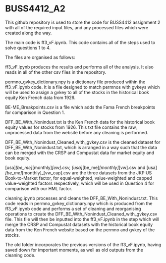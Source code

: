 # BUSS4412_A2

This github repository is used to store the code for BUSS4412 assignment 2 with all of the required input files, and any processed files which were created along the way.

The main code is ff3_vF.ipynb. This code contains all of the steps used to solve questions 1 to 4.

The files are organised as follows:

ff3_vF.ipynb produces the results and performs all of the analysis. It also reads in all of the other csv files in the repository.

permno_gvkey_dictionary.npy is a dictionary file produced within the ff3_vF.ipynb code. It is a file designed to match permnos with gvkeys which will be used to assign a gvkey to all of the stocks in the historical book equity Ken French data from 1926.

BE-ME_Breakpoints.csv is a file which adds the Fama French breakpoints for comparison in Question 1.

DFF_BE_With_Nonindust.txt is the Ken French data for the historical book equity values for stocks from 1926. This txt file contains the raw, unprocessed data from the website before any cleaning is performed.

DFF_BE_With_Nonindust_Cleaned_with_gvkey.csv is the cleaned dataset for DFF_BE_With_Nonindust.txt, which is arranged in a way such that the data can be merged with the CRSP and Compustat data for market equity and book equity. 

[usa]_[be_me]_[monthly]_[ew].csv, [usa]_[be_me]_[monthly]_[vw].csv and [usa]_[be_me]_[monthly]_[vw_cap].csv are the three datasets from the JKP US Book-to-Market factor, for equal-weighted, value-weighted and capped value-weighted factors respectively, which will be used in Question 4 for comparison with our HML factor.

cleaning.ipynb processes and cleans the DFF_BE_With_Nonindust.txt. This code reads in permno_gvkey_dictionary.npy which is produced from the ff3_vF.ipynb code and performs a set of cleaning and reorganising operations to create the DFF_BE_With_Nonindust_Cleaned_with_gvkey.csv file. This file will then be inputted into the ff3_vF.ipynb in the step which will merge the CRSP and Compustat datasets with the historical book equity data from the Ken French website based on the permno and gvkey of the stocks.

The old folder incorporates the previous versions of the ff3_vF.ipynb, having saved down for important moments, as well as old outputs from the cleaning code.
